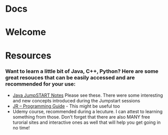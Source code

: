 # Docs

# Welcome

# Resources
### Want to learn a little bit of Java, C++, Python? Here are some great resouces that can be easily accessed and are recommended for your use: 
- [Java JumpSTART Notes](https://docs.google.com/document/d/1TN8PeRZ_455pX7VDXkkDT8wf5SE1azSoXGmkBUdX1G0/edit) Please see these. There were some interesting and new concepts introduced during the Jumpstart sessions
- [JR – Programming Guide](https://docs.google.com/document/d/1ZyfOs-sTVpmxXX_fBz1mrW3u9fFCxgpxnk7oMNgTGd0/edit?usp=sharing_eip&ts=5debf3d8) - This might be useful too
- Udemy course, recommended during a lecuture. I can attest to learning something from those. Don't forget that there are also MANY free turorial sites and interactive ones as well that will help you get going in no time!

